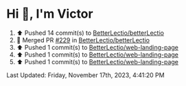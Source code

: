 <h1>Hi 👋, I'm Victor </h1>

<!--RECENT_ACTIVITY:start-->
1. ⬆️ Pushed 14 commit(s) to [BetterLectio/betterLectio](https://github.com/BetterLectio/betterLectio)<br>
2. 🎉 Merged PR [#229](https://github.com/BetterLectio/betterLectio/pull/229) in [BetterLectio/betterLectio](https://github.com/BetterLectio/betterLectio)<br>
3. ⬆️ Pushed 1 commit(s) to [BetterLectio/web-landing-page](https://github.com/BetterLectio/web-landing-page)<br>
4. ⬆️ Pushed 1 commit(s) to [BetterLectio/web-landing-page](https://github.com/BetterLectio/web-landing-page)<br>
5. ⬆️ Pushed 1 commit(s) to [BetterLectio/web-landing-page](https://github.com/BetterLectio/web-landing-page)<br>
<!--RECENT_ACTIVITY:end-->

<!--RECENT_ACTIVITY:last_update-->
Last Updated: Friday, November 17th, 2023, 4:41:20 PM
<!--RECENT_ACTIVITY:last_update_end-->
